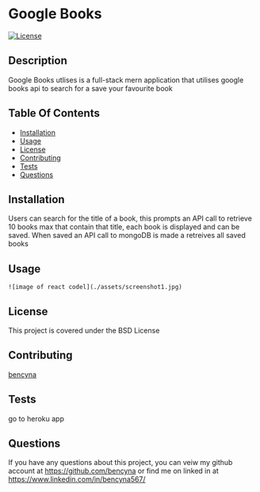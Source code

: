 # Google Books

[![License](https://img.shields.io/badge/License-MIT-blue.svg)](https://opensource.org/licenses/MIT)

## Description

Google Books utlises is a full-stack mern application that utilises google books api to search for a save your favourite book

## Table Of Contents

- [Installation](##Installation)
- [Usage](##Usage)
- [License](##License)
- [Contributing](##Contributing)
- [Tests](##Tests)
- [Questions](##Questions)

## Installation

Users can search for the title of a book, this prompts an API call to retrieve 10 books max that contain that title, each book is displayed and can be saved. When saved an API call to mongoDB is made a retreives all saved books

## Usage

    ![image of react codel](./assets/screenshot1.jpg)

## License

This project is covered under the BSD License

## Contributing

[bencyna](https://github.com/bencyna/)

## Tests

go to heroku app

## Questions

If you have any questions about this project, you can veiw my github account at https://github.com/bencyna or find me on linked in at https://www.linkedin.com/in/bencyna567/
